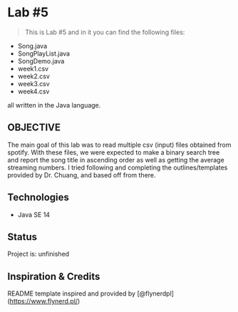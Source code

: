# Lab #5
> This is Lab #5 and in it you can find the following files:
- Song.java
- SongPlayList.java
- SongDemo.java
- week1.csv
- week2.csv
- week3.csv
- week4.csv
<p>all written in the Java language.</p>

## OBJECTIVE
The main goal of this lab was to read multiple csv (input) files obtained from 
spotify. With these files, we were expected to make a binary search tree and report
the song title in ascending order as well as getting the average streaming numbers.
I tried following and completing the outlines/templates provided by Dr.
Chuang, and based off from there. 

## Technologies
* Java SE 14

## Status
Project is: unfinished

## Inspiration & Credits
README template inspired and provided by [@flynerdpl] (https://www.flynerd.pl/)